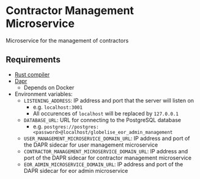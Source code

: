 # Contractor Management Microservice

Microservice for the management of contractors

## Requirements

- [Rust compiler](https://www.rust-lang.org/tools/install)
- [Dapr](https://docs.dapr.io/getting-started/)
  - Depends on Docker
- Environment variables:
  - `LISTENING_ADDRESS`: IP address and port that the server will listen on
    - e.g. `localhost:3001`
    - All occurences of `localhost` will be replaced by `127.0.0.1`
  - `DATABASE_URL`: URL for connecting to the PostgreSQL database
    - e.g. `postgres://postgres:<password>@localhost/globelise_eor_admin_management`
  - `USER_MANAGEMENT_MICROSERVICE_DOMAIN_URL`: IP address and port of the DAPR sidecar for user management microservice
  - `CONTRACTOR_MANAGEMENT_MICROSERVICE_DOMAIN_URL`: IP address and port of the DAPR sidecar for contractor management microservice
  - `EOR_ADMIN_MICROSERVICE_DOMAIN_URL`: IP address and port of the DAPR sidecar for eor admin microservice
